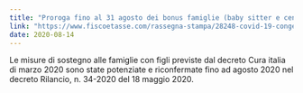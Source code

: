 ```yaml
---
title: "Proroga fino al 31 agosto dei bonus famiglie (baby sitter e centri estivi), congedi straordinari e permessi 104"
link: "https://www.fiscoetasse.com/rassegna-stampa/28248-covid-19-congedi-permessi-104-e-bonus-baby-sittercentri-estivi-dopo-il-decreto-rilancio.html"
date: 2020-08-14
---
```


Le misure di sostegno alle famiglie con figli  previste dal decreto Cura italia di marzo 2020   sono state potenziate e riconfermate fino ad agosto  2020 nel decreto Rilancio, n. 34-2020 del 18 maggio 2020. 
